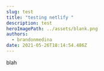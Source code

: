 ```yaml
---
slug: test
title: "testing netlify "
description: test
heroImagePath: ../assets/blank.png
authors:
  - brandonmedina
date: 2021-05-26T18:14:54.486Z
---
```

blah 